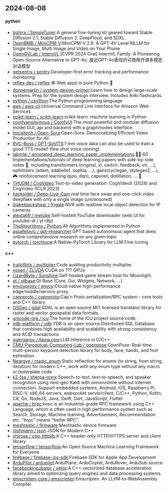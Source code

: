 ## 2024-08-08

#### python
* [bghira / SimpleTuner](https://github.com/bghira/SimpleTuner):A general fine-tuning kit geared toward Stable Diffusion 2.1, Stable Diffusion 3, DeepFloyd, and SDXL.
* [OpenBMB / MiniCPM-V](https://github.com/OpenBMB/MiniCPM-V):MiniCPM-V 2.6: A GPT-4V Level MLLM for Single Image, Multi Image and Video on Your Phone
* [OpenGVLab / InternVL](https://github.com/OpenGVLab/InternVL):[CVPR 2024 Oral] InternVL Family: A Pioneering Open-Source Alternative to GPT-4o. 接近GPT-4o表现的可商用开源多模态对话模型
* [getsentry / sentry](https://github.com/getsentry/sentry):Developer-first error tracking and performance monitoring
* [reflex-dev / reflex](https://github.com/reflex-dev/reflex):🕸️ Web apps in pure Python 🐍
* [donnemartin / system-design-primer](https://github.com/donnemartin/system-design-primer):Learn how to design large-scale systems. Prep for the system design interview. Includes Anki flashcards.
* [python / cpython](https://github.com/python/cpython):The Python programming language
* [aws / aws-cli](https://github.com/aws/aws-cli):Universal Command Line Interface for Amazon Web Services
* [scikit-learn / scikit-learn](https://github.com/scikit-learn/scikit-learn):scikit-learn: machine learning in Python
* [comfyanonymous / ComfyUI](https://github.com/comfyanonymous/ComfyUI):The most powerful and modular diffusion model GUI, api and backend with a graph/nodes interface.
* [hpcaitech / Open-Sora](https://github.com/hpcaitech/Open-Sora):Open-Sora: Democratizing Efficient Video Production for All
* [RVC-Boss / GPT-SoVITS](https://github.com/RVC-Boss/GPT-SoVITS):1 min voice data can also be used to train a good TTS model! (few shot voice cloning)
* [labmlai / annotated_deep_learning_paper_implementations](https://github.com/labmlai/annotated_deep_learning_paper_implementations):🧑‍🏫 60 Implementations/tutorials of deep learning papers with side-by-side notes 📝; including transformers (original, xl, switch, feedback, vit, ...), optimizers (adam, adabelief, sophia, ...), gans(cyclegan, stylegan2, ...), 🎮 reinforcement learning (ppo, dqn), capsnet, distillation, ... 🧠
* [THUDM / CogVideo](https://github.com/THUDM/CogVideo):Text-to-video generation: CogVideoX (2024) and CogVideo (ICLR 2023)
* [hacksider / Deep-Live-Cam](https://github.com/hacksider/Deep-Live-Cam):real time face swap and one-click video deepfake with only a single image (uncensored)
* [blakeblackshear / frigate](https://github.com/blakeblackshear/frigate):NVR with realtime local object detection for IP cameras
* [alexta69 / metube](https://github.com/alexta69/metube):Self-hosted YouTube downloader (web UI for youtube-dl / yt-dlp)
* [TheAlgorithms / Python](https://github.com/TheAlgorithms/Python):All Algorithms implemented in Python
* [assafelovic / gpt-researcher](https://github.com/assafelovic/gpt-researcher):GPT based autonomous agent that does online comprehensive research on any given topic
* [pytorch / torchtune](https://github.com/pytorch/torchtune):A Native-PyTorch Library for LLM Fine-tuning

#### c++
* [trailofbits / multiplier](https://github.com/trailofbits/multiplier):Code auditing productivity multiplier.
* [vosen / ZLUDA](https://github.com/vosen/ZLUDA):CUDA on ??? GPUs
* [LizardByte / Sunshine](https://github.com/LizardByte/Sunshine):Self-hosted game stream host for Moonlight.
* [qt / qtbase](https://github.com/qt/qtbase):Qt Base (Core, Gui, Widgets, Network, ...)
* [envoyproxy / envoy](https://github.com/envoyproxy/envoy):Cloud-native high-performance edge/middle/service proxy
* [capnproto / capnproto](https://github.com/capnproto/capnproto):Cap'n Proto serialization/RPC system - core tools and C++ library
* [OSGeo / gdal](https://github.com/OSGeo/gdal):GDAL is an open source MIT licensed translator library for raster and vector geospatial data formats.
* [unicode-org / icu](https://github.com/unicode-org/icu):The home of the ICU project source code.
* [ydb-platform / ydb](https://github.com/ydb-platform/ydb):YDB is an open source Distributed SQL Database that combines high availability and scalability with strong consistency and ACID transactions
* [ggerganov / llama.cpp](https://github.com/ggerganov/llama.cpp):LLM inference in C/C++
* [CMU-Perceptual-Computing-Lab / openpose](https://github.com/CMU-Perceptual-Computing-Lab/openpose):OpenPose: Real-time multi-person keypoint detection library for body, face, hands, and foot estimation
* [Neargye / magic_enum](https://github.com/Neargye/magic_enum):Static reflection for enums (to string, from string, iteration) for modern C++, work with any enum type without any macro or boilerplate code
* [k2-fsa / sherpa-onnx](https://github.com/k2-fsa/sherpa-onnx):Speech-to-text, text-to-speech, and speaker recognition using next-gen Kaldi with onnxruntime without Internet connection. Support embedded systems, Android, iOS, Raspberry Pi, RISC-V, x86_64 servers, websocket server/client, C/C++, Python, Kotlin, C#, Go, NodeJS, Java, Swift, Dart, JavaScript, Flutter
* [apache / brpc](https://github.com/apache/brpc):brpc is an Industrial-grade RPC framework using C++ Language, which is often used in high performance system such as Search, Storage, Machine learning, Advertisement, Recommendation etc. "brpc" means "better RPC".
* [meshtastic / firmware](https://github.com/meshtastic/firmware):Meshtastic device firmware
* [nlohmann / json](https://github.com/nlohmann/json):JSON for Modern C++
* [yhirose / cpp-httplib](https://github.com/yhirose/cpp-httplib):A C++ header-only HTTP/HTTPS server and client library
* [tensorflow / tensorflow](https://github.com/tensorflow/tensorflow):An Open Source Machine Learning Framework for Everyone
* [firebase / firebase-ios-sdk](https://github.com/firebase/firebase-ios-sdk):Firebase SDK for Apple App Development
* [ArduPilot / ardupilot](https://github.com/ArduPilot/ardupilot):ArduPlane, ArduCopter, ArduRover, ArduSub source
* [facebookincubator / velox](https://github.com/facebookincubator/velox):A C++ vectorized database acceleration library aimed to optimizing query engines and data processing systems.
* [emscripten-core / emscripten](https://github.com/emscripten-core/emscripten):Emscripten: An LLVM-to-WebAssembly Compiler
